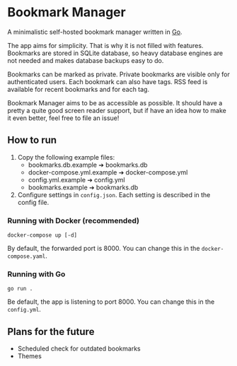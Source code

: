 # Bookmark Manager
A minimalistic self-hosted bookmark manager written in [Go](https://go.dev/).

The app aims for simplicity. That is why it is not filled with features. Bookmarks are
stored in SQLite database, so heavy database engines are not needed and makes database
backups easy to do.

Bookmarks can be marked as private. Private bookmarks are visible only for authenticated
users. Each bookmark can also have tags. RSS feed is available for recent bookmarks and
for each tag.

Bookmark Manager aims to be as accessible as possible. It should have a pretty a quite good
screen reader support, but if have an idea how to make it even better, feel free to file an issue!

## How to run
1. Copy the following example files:
   - bookmarks.db.example ➔ bookmarks.db
   - docker-compose.yml.example ➔ docker-compose.yml
   - config.yml.example ➔ config.yml
   - bookmarks.example ➔ bookmarks.db
2. Configure settings in `config.json`. Each setting is described in the config file.

### Running with Docker (recommended)
```
docker-compose up [-d]
```
By default, the forwarded port is 8000. You can change this in the `docker-compose.yaml`.

### Running with Go
```
go run .
```
Be default, the app is listening to port 8000. You can change this in the `config.yml`.

## Plans for the future
- Scheduled check for outdated bookmarks
- Themes